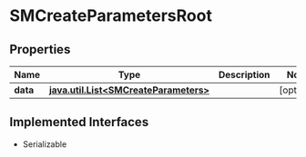 

# SMCreateParametersRoot


## Properties

Name | Type | Description | Notes
------------ | ------------- | ------------- | -------------
**data** | [**java.util.List&lt;SMCreateParameters&gt;**](SMCreateParameters.md) |  |  [optional]


## Implemented Interfaces

* Serializable


